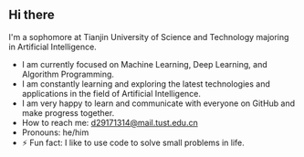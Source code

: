 ## Hi there 

I'm a sophomore at Tianjin University of Science and Technology majoring in Artificial Intelligence.

- I am currently focused on Machine Learning, Deep Learning, and Algorithm Programming.
- I am constantly learning and exploring the latest technologies and applications in the field of Artificial Intelligence.
- I am very happy to learn and communicate with everyone on GitHub and make progress together.
- How to reach me: d29171314@mail.tust.edu.cn
- Pronouns: he/him
- ⚡ Fun fact: I like to use code to solve small problems in life.

